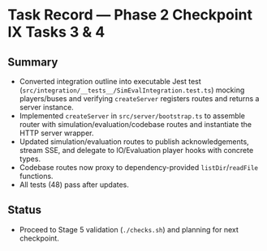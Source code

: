 # Task Record — Phase 2 Checkpoint IX Tasks 3 & 4

## Summary
- Converted integration outline into executable Jest test (`src/integration/__tests__/SimEvalIntegration.test.ts`) mocking players/buses and verifying `createServer` registers routes and returns a server instance.
- Implemented `createServer` in `src/server/bootstrap.ts` to assemble router with simulation/evaluation/codebase routes and instantiate the HTTP server wrapper.
- Updated simulation/evaluation routes to publish acknowledgements, stream SSE, and delegate to IO/Evaluation player hooks with concrete types.
- Codebase routes now proxy to dependency-provided `listDir`/`readFile` functions.
- All tests (48) pass after updates.

## Status
- Proceed to Stage 5 validation (`./checks.sh`) and planning for next checkpoint.
